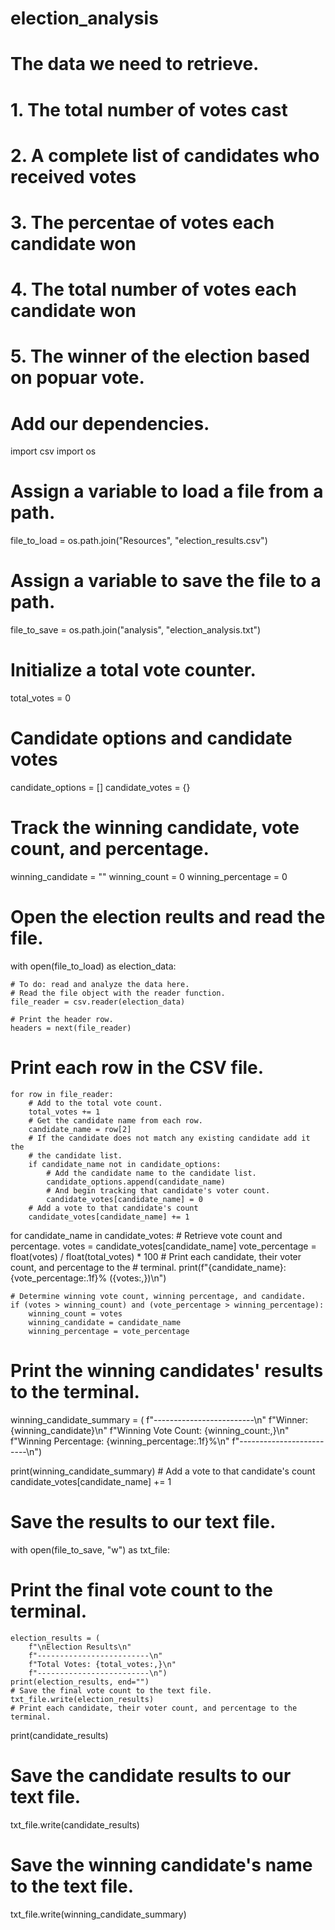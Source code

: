 # election_analysis
# The data we need to retrieve.
# 1. The total number of votes cast
# 2. A complete list of candidates who received  votes
# 3. The percentae of votes each candidate won
# 4. The total number of votes each candidate won
# 5. The winner of the election based on popuar vote.
# Add our dependencies.
import csv
import os
# Assign a variable to load a file from a path.
file_to_load = os.path.join("Resources", "election_results.csv")
# Assign a variable to save the file to a path.
file_to_save = os.path.join("analysis", "election_analysis.txt")
# Initialize a total vote counter.
total_votes = 0
# Candidate options and candidate votes
candidate_options = []
candidate_votes = {}
# Track the winning candidate, vote count, and percentage.
winning_candidate = ""
winning_count = 0
winning_percentage = 0
# Open the election reults and read the file.
with open(file_to_load) as election_data:

    # To do: read and analyze the data here.
    # Read the file object with the reader function.
    file_reader = csv.reader(election_data)

    # Print the header row.
    headers = next(file_reader)
# Print each row in the CSV file.
    for row in file_reader:
        # Add to the total vote count.
        total_votes += 1
        # Get the candidate name from each row.
        candidate_name = row[2]
        # If the candidate does not match any existing candidate add it the
        # the candidate list.
        if candidate_name not in candidate_options:
            # Add the candidate name to the candidate list.
            candidate_options.append(candidate_name)
            # And begin tracking that candidate's voter count.
            candidate_votes[candidate_name] = 0
        # Add a vote to that candidate's count
        candidate_votes[candidate_name] += 1

for candidate_name in candidate_votes:
    # Retrieve vote count and percentage.
    votes = candidate_votes[candidate_name]
    vote_percentage = float(votes) / float(total_votes) * 100
    # Print each candidate, their voter count, and percentage to the
    # terminal.
    print(f"{candidate_name}: {vote_percentage:.1f}% ({votes:,})\n")

    # Determine winning vote count, winning percentage, and candidate.
    if (votes > winning_count) and (vote_percentage > winning_percentage):
        winning_count = votes
        winning_candidate = candidate_name
        winning_percentage = vote_percentage
# Print the winning candidates' results to the terminal.
winning_candidate_summary = (
    f"-------------------------\n"
    f"Winner: {winning_candidate}\n"
    f"Winning Vote Count: {winning_count:,}\n"
    f"Winning Percentage: {winning_percentage:.1f}%\n"
    f"-------------------------\n")

print(winning_candidate_summary)
    # Add a vote to that candidate's count
        candidate_votes[candidate_name] += 1

# Save the results to our text file.
with open(file_to_save, "w") as txt_file:

# Print the final vote count to the terminal.
    election_results = (
        f"\nElection Results\n"
        f"-------------------------\n"
        f"Total Votes: {total_votes:,}\n"
        f"-------------------------\n")
    print(election_results, end="")
    # Save the final vote count to the text file.
    txt_file.write(election_results)
    # Print each candidate, their voter count, and percentage to the terminal.
print(candidate_results)
#  Save the candidate results to our text file.
txt_file.write(candidate_results)
# Save the winning candidate's name to the text file.
txt_file.write(winning_candidate_summary)
